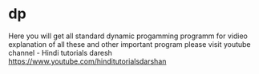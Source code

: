 # dp

Here you will get all standard dynamic progamming programm
for vidieo explanation of all these and other important program please
visit youtube channel - Hindi tutorials daresh 
https://www.youtube.com/hinditutorialsdarshan
